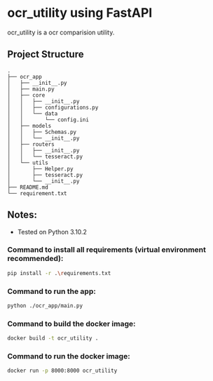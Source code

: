 # ocr_utility using FastAPI

ocr_utility is a ocr comparision utility.

## Project Structure

```
.
├── ocr_app
│   ├── __init__.py
│   ├── main.py
│   ├── core
│   │   ├── __init__.py
│   │   ├── configurations.py
│   │   └── data
│   │       └── config.ini
│   ├── models
│   │   ├── Schemas.py
│   │   └── __init__.py
│   ├── routers
│   │   ├── __init__.py
│   │   └── tesseract.py
│   └── utils
│       ├── Helper.py
│       ├── tesseract.py
│       └── __init__.py
├── README.md
└── requirement.txt
```

## Notes:

- Tested on Python 3.10.2

### Command to install all requirements (virtual environment recommended):

```sh
pip install -r .\requirements.txt
```

### Command to run the app:

```sh
python ./ocr_app/main.py
```

### Command to build the docker image:

```sh
docker build -t ocr_utility .
```

### Command to run the docker image:

```sh
docker run -p 8000:8000 ocr_utility
```
